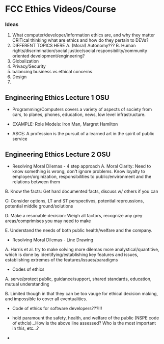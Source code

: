 # FCC Ethics Videos/Course


### Ideas

1. What computer/developer/information ethics are, and why they matter
CRITical thinking
what are ethics and how do they pertain to DEVs?
2.  DIFFERENT TOPICS HERE
A.  (Moral) Autonomy???
B.  Human rights/discrimination/social justice/social responsibility/community oriented development/engineering?
3.  Globalization
4.  Privacy/Security
6.  balancing business vs ethical concerns
5.  Design
6.  



## Engineering Ethics Lecture 1 OSU

* Programming/Computers covers a variety of aspects of society from cars, to planes, phones, education, news, low level infrastructure.    

* EXAMPLE: Role Models: Iron Man, Margret Hamilton

* ASCE: A profession is the pursuit of a learned art in the spirit of public service

## Engineering Ethics Lecture 2 OSU

* Resolving Moral Dilemas - 4 step approach
A.  Moral Clarity: Need to know something is wrong, don't ignore problems.  Know loyalty to employer/orginization, responsibilities to public/environment and the relations between them

B.  Know the facts: Get hard documented facts, discuss w/ others if you can

C: Consider options, LT and ST perspectives, potential reprcussions, potential middle ground/solutions

D.  Make a resonable decision: Weigh all factors, recognize any grey areas/comprimises you may need to make

E.  Understand the needs of both public health/welfare and the company.  

* Resolving Moral Dilemas - Line Drawing

A.  Harris et al. try to make solving more dilemas more analystical/quantitive, which is done by identifying/establishing key features and issues, establishing extremes of the features/issues/paradigms 

* Codes of ethics

A.  serve/protect public, guidance/support, shared standards, education, mutual understanding

B.  Limited though in that they can be too vauge for ethical decision making, and impossible to cover all eventualities.  

* Code of ethics for software developers???!!!

* hold paramount the safety, health, and welfare of the public (NSPE code of ethcis)...How is the above line assessed? Who is the most important in this, etc...? 

* 
